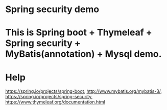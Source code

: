 # Spring security demo
# This is Spring boot + Thymeleaf + Spring security + MyBatis(annotation) + Mysql demo.

# Help
  https://spring.io/projects/spring-boot, http://www.mybatis.org/mybatis-3/, https://spring.io/projects/spring-security,
  https://www.thymeleaf.org/documentation.html
